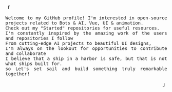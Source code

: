 <p align="left"><b><samp>「</samp></b></p>
  <p style="    width: 450px margin:auto;text-align: justify;" align="center">
    <samp >  
Welcome to my GitHub profile! I'm interested in open-source projects related to Bots & AI, Vue, UI & animation. <br> Check out my "Started" repositories for useful resources.<br>
I'm constantly inspired by the amazing work of the users and repositories I follow <br> From cutting-edge AI projects to beautiful UI designs,<br> 
I'm always on the lookout for opportunities to contribute and collaborate <br>
I believe that a ship in a harbor is safe, but that is not what ships built for.  <br> so Let's set sail and build something truly remarkable together!
    </samp>
  </p>
<p align="right"><b><samp>」</samp></b></p>
